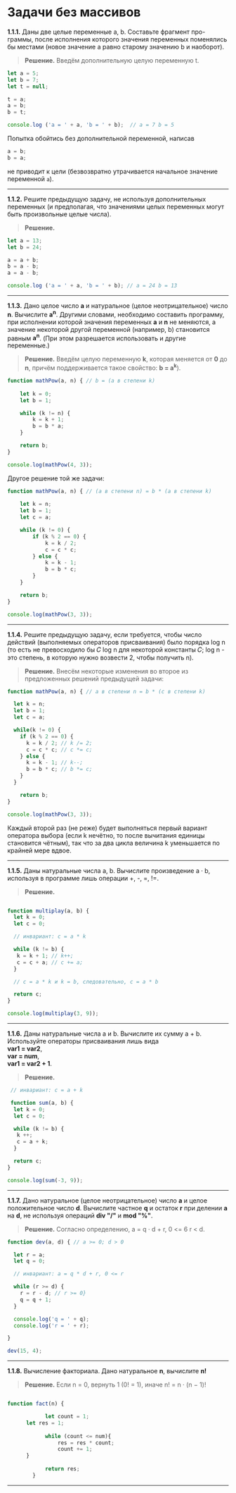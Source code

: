 # Задачи без массивов

**1.1.1.** Даны две целые переменные a, b. Составьте фрагмент про-
граммы, после исполнения которого значения переменных поменялись
бы местами (новое значение a равно старому значению b и наоборот).

> **Решение.** Введём дополнительную целую переменную t.

```javascript
let a = 5;
let b = 7;
let t = null;

t = a;
a = b;
b = t;

console.log ('a = ' + a, 'b = ' + b);  // a = 7 b = 5
```
Попытка обойтись без дополнительной переменной, написав
```javascript
a = b;
b = a;
```
не приводит к цели (безвозвратно утрачивается начальное значение переменной `a`).

------

**1.1.2.** Решите предыдущую задачу, не используя дополнительных
переменных (и предполагая, что значениями целых переменных могут
быть произвольные целые числа).

> **Решение.**

```javascript
let a = 13;
let b = 24;

a = a + b;
b = a - b;
a = a - b;

console.log ('a = ' + a, 'b = ' + b); // a = 24 b = 13
```

-----

**1.1.3.** Дано целое число **а** и натуральное (целое неотрицательное) число **n**. Вычислите **a<sup>n</sup>**. Другими словами, необходимо составить программу, при исполнении которой значения переменных **а** и **n** не меняются, а значение некоторой другой переменной (например, b) становится равным **a<sup>n</sup>**. (При этом разрешается использовать и другие переменные.)

> **Решение.** Введём целую переменную **k**, которая меняется от **0** до **n**, причём поддерживается такое свойство: **b = a<sup>k</sup>**).

```javascript
function mathPow(a, n) { // b = (a в степени k)
	
	let k = 0;
	let b = 1;

	while (k != n) {		
		k = k + 1;
		b = b * a;		
	}

	return b;
}

console.log(mathPow(4, 3));

```
Другое решение той же задачи:

```javascript
function mathPow(a, n) { // (a в степени n) = b * (a в степени k)
	
	let k = n;
	let b = 1;
	let c = a;

	while (k != 0) {
		if (k % 2 == 0) {
			k = k / 2;
			c = c * c;
		} else {
			k = k - 1;
			b = b * c;
		}
	}

	return b;
}

console.log(mathPow(3, 3));

```
-----

**1.1.4.** Решите предыдущую задачу, если требуется, чтобы число действий (выполняемых операторов присваивания) было порядка log n (то есть не превосходило бы 𝐶 log n для некоторой константы 𝐶; log n - это степень, в которую нужно возвести 2, чтобы получить n).

>**Решение.** Внесём некоторые изменения во второе из предложенных решений предыдущей задачи:

```javascript
function mathPow(a, n) { // a в степени n = b * (c в степени k)

  let k = n;
  let b = 1;
  let c = a;

  while(k != 0) {
    if (k % 2 == 0) {
      k = k / 2; // k /= 2;
      c = c * c; // c *= c;
    } else {
      k = k - 1; // k--;
      b = b * c; // b *= c;
    }
  }

	return b;
}

console.log(mathPow(3, 3));
```
Каждый второй раз (не реже) будет выполняться первый вариант оператора выбора (если k нечётно, то после вычитания единицы становится чётным), так что за два цикла величина k уменьшается по крайней мере вдвое.

-----

**1.1.5.** Даны натуральные числа а, b. Вычислите произведение a · b, используя в программе лишь операции +, -, =, !=.

>**Решение.**

```javascript

function multiplay(a, b) {
  let k = 0; 
  let c = 0;

  // инвариант: c = a * k

  while (k != b) {
   k = k + 1; // k++;
   c = c + a; // c += a;
  }

  // c = a * k и k = b, следовательно, c = a * b

  return c;
}

console.log(multiplay(3, 9));

```
-----

**1.1.6.** Даны натуральные числа а и b. Вычислите их сумму а + b. Используйте операторы присваивания лишь вида   
**var1 = var2**,  
**var = num**,  
**var1 = var2 + 1**.

>**Решение.**

```javascript
 // инвариант: c = a + k

 function sum(a, b) {
  let k = 0; 
  let c = 0;

  while (k != b) {
   k ++;
   c = a + k;
  }

  return c;
}

console.log(sum(-3, 9));
```
-----

**1.1.7.** Дано натуральное (целое неотрицательное) число **а** и целое положительное число **d**. Вычислите частное **q** и остаток **r** при делении **а** на **d**, не используя операций **div "/"** и **mod "%"**.

>**Решение.** Согласно определению, a = q · d + r, 0 <= 6 r < d.

```javascript
function dev(a, d) { // a >= 0; d > 0

  let r = a;
  let q = 0;

  // инвариант: a = q * d + r, 0 <= r

  while (r >= d) {    
    r = r - d; // r >= 0}
    q = q + 1;
  }

  console.log('q = ' + q);
  console.log('r = ' + r);

}

dev(15, 4);
```
-----

**1.1.8.** Вычисление факториала. Дано натуральное **n**, вычислите **n!**

>**Решение.** Если n = 0, вернуть 1 (0! = 1), иначе n! = n · (n − 1)!

```javascript

function fact(n) {

			let count = 1;
      let res = 1;
      
			while (count <= num){
				res = res * count;
				count += 1;
      }
      
			return res;
		}

```
-----
